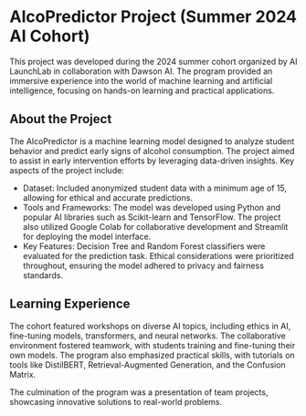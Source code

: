 # AlcoPredictor Project (Summer 2024 AI Cohort)
This project was developed during the 2024 summer cohort organized by AI LaunchLab in collaboration with Dawson AI. The program provided an immersive experience into the world of machine learning and artificial intelligence, focusing on hands-on learning and practical applications.

## About the Project
The AlcoPredictor is a machine learning model designed to analyze student behavior and predict early signs of alcohol consumption. The project aimed to assist in early intervention efforts by leveraging data-driven insights. Key aspects of the project include:

- Dataset: Included anonymized student data with a minimum age of 15, allowing for ethical and accurate predictions.
- Tools and Frameworks: The model was developed using Python and popular AI libraries such as Scikit-learn and TensorFlow. The project also utilized Google Colab for collaborative development and Streamlit for deploying the model interface.
- Key Features:
Decision Tree and Random Forest classifiers were evaluated for the prediction task.
Ethical considerations were prioritized throughout, ensuring the model adhered to privacy and fairness standards.
## Learning Experience
The cohort featured workshops on diverse AI topics, including ethics in AI, fine-tuning models, transformers, and neural networks. The collaborative environment fostered teamwork, with students training and fine-tuning their own models. The program also emphasized practical skills, with tutorials on tools like DistilBERT, Retrieval-Augmented Generation, and the Confusion Matrix.

The culmination of the program was a presentation of team projects, showcasing innovative solutions to real-world problems.
